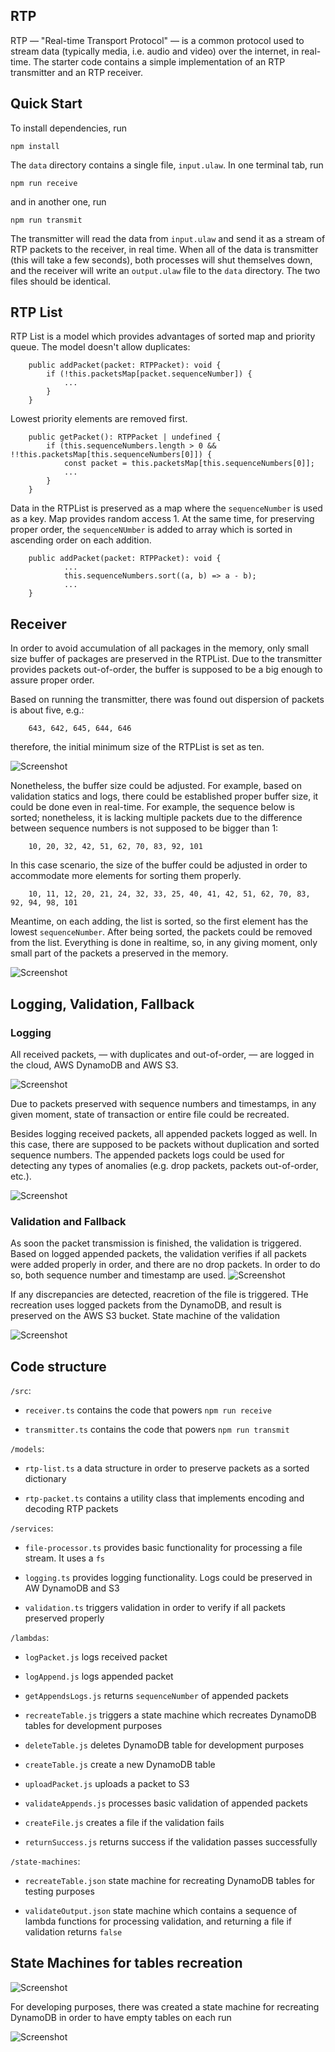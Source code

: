 ## RTP

RTP — "Real-time Transport Protocol" — is a common protocol used to stream data (typically media, i.e. audio and video)
over the internet, in real-time. The starter code contains a simple implementation of an RTP transmitter and an RTP
receiver.

## Quick Start

To install dependencies, run

```
npm install
```

The `data` directory contains a single file, `input.ulaw`. In one terminal tab, run

```
npm run receive
```

and in another one, run

```
npm run transmit
```

The transmitter will read the data from `input.ulaw` and send it as a stream of RTP packets to the receiver, in real
time. When all of the data is transmitter (this will take a few seconds), both processes will shut themselves down, and
the receiver will write an `output.ulaw` file to the `data` directory. The two files should be identical.

## RTP List

RTP List is a model which provides advantages of sorted map and priority queue. The model doesn't allow duplicates:

```
    public addPacket(packet: RTPPacket): void {
        if (!this.packetsMap[packet.sequenceNumber]) {
            ...
        }
    }
```

Lowest priority elements are removed first.

```
    public getPacket(): RTPPacket | undefined {
        if (this.sequenceNumbers.length > 0 && !!this.packetsMap[this.sequenceNumbers[0]]) {
            const packet = this.packetsMap[this.sequenceNumbers[0]];
            ...
        }
    }
```

Data in the RTPList is preserved as a map where the `sequenceNumber` is used as a key. Map provides random access 1. At
the same time, for preserving proper order, the `sequenceNUmber` is added to array which is sorted in ascending order on
each addition.

```
    public addPacket(packet: RTPPacket): void {
            ...
            this.sequenceNumbers.sort((a, b) => a - b);
            ...
    }
```

## Receiver

In order to avoid accumulation of all packages in the memory, only small size buffer of packages are preserved in the
RTPList. Due to the transmitter provides packets out-of-order, the buffer is supposed to be a big enough to assure
proper order.

Based on running the transmitter, there was found out dispersion of packets is about five, e.g.:

```
    643, 642, 645, 644, 646
```

therefore, the initial minimum size of the RTPList is set as ten.

![Screenshot](images/buffer.gif)

Nonetheless, the buffer size could be adjusted. For example, based on validation statics and logs, there could be
established proper buffer size, it could be done even in real-time. For example, the sequence below is sorted;
nonetheless, it is lacking multiple packets due to the difference between sequence numbers is not supposed to be bigger
than 1:

```
    10, 20, 32, 42, 51, 62, 70, 83, 92, 101
```

In this case scenario, the size of the buffer could be adjusted in order to accommodate more elements for sorting them
properly.

```
    10, 11, 12, 20, 21, 24, 32, 33, 25, 40, 41, 42, 51, 62, 70, 83, 92, 94, 98, 101
```

Meantime, on each adding, the list is sorted, so the first element has the lowest `sequenceNumber`. After being sorted,
the packets could be removed from the list. Everything is done in realtime, so, in any giving moment, only small part of
the packets a preserved in the memory.

![Screenshot](images/sorting.gif)

## Logging, Validation, Fallback

### Logging

All received packets, — with duplicates and out-of-order, — are logged in the cloud, AWS DynamoDB and AWS S3.

![Screenshot](images/logging.drawio.png)

Due to packets preserved with sequence numbers and timestamps, in any given moment, state of transaction or entire file
could be recreated.

Besides logging received packets, all appended packets logged as well. In this case, there are supposed to be packets
without duplication and sorted sequence numbers. The appended packets logs could be used for detecting any types of
anomalies (e.g. drop packets, packets out-of-order, etc.).

![Screenshot](images/logging-appends.drawio.drawio.png)

### Validation and Fallback

As soon the packet transmission is finished, the validation is triggered. Based on logged appended packets, the
validation verifies if all packets were added properly in order, and there are no drop packets. In order to do so, both
sequence number and timestamp are used.
![Screenshot](images/validation.drawio.drawio.png)

If any discrepancies are detected, reacretion of the file is triggered. THe recreation uses logged packets from the
DynamoDB, and result is preserved on the AWS S3 bucket. State machine of the validation

![Screenshot](images/validateOutput-stateMachine.png)

## Code structure


`/src`:

- `receiver.ts` contains the code that powers `npm run receive`

- `transmitter.ts` contains the code that powers `npm run transmit`


`/models`:

- `rtp-list.ts` a data structure in order to preserve packets as a sorted dictionary

- `rtp-packet.ts` contains a utility class that implements encoding and decoding RTP packets


`/services`:

- `file-processor.ts` provides basic functionality for processing a file stream. It uses a `fs`

- `logging.ts` provides logging functionality. Logs could be preserved in AW DynamoDB and S3

- `validation.ts` triggers validation in order to verify if all packets preserved properly


`/lambdas`:

- `logPacket.js` logs received packet

- `logAppend.js` logs appended packet

- `getAppendsLogs.js` returns `sequenceNumber` of appended packets

- `recreateTable.js` triggers a state machine which recreates DynamoDB tables for development purposes

- `deleteTable.js` deletes DynamoDB table for development purposes

- `createTable.js` create a new DynamoDB table

- `uploadPacket.js` uploads a packet to S3

- `validateAppends.js`  processes basic validation of appended packets

- `createFile.js`  creates a file if the validation fails

- `returnSuccess.js`  returns success if the validation passes successfully


`/state-machines`:

- `recreateTable.json` state machine for recreating DynamoDB tables for testing purposes

- `validateOutput.json` state machine which contains a sequence of lambda functions for processing validation, and
  returning a file if validation returns `false`

## State Machines for tables recreation

![Screenshot](images/re-creation-state-machine.drawio.drawio.png)

For developing purposes, there was created a state machine for recreating DynamoDB in order to have empty tables on each
run

![Screenshot](images/recreateTable-stateMachine.png)


